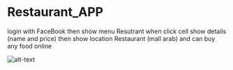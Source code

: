 # Restaurant_APP
login with FaceBook then show menu Resutrant when click cell show details (name and price) then show location Restaurant (mall arab) and can buy any food online 

![alt-text](/Users/hanykaram/Desktop/Restaurant/restaurant.gif)
 
 
